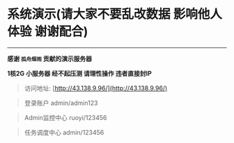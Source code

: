 # 系统演示(请大家不要乱改数据 影响他人体验 谢谢配合)
- - -
**感谢 `孤舟烟雨` 贡献的演示服务器**

**1核2G 小服务器 经不起压测 请理性操作 违者直接封IP**

> 访问地址: [http://43.138.9.96/](http://43.138.9.96/)

> 登录账户 admin/admin123

> Admin监控中心 ruoyi/123456

> 任务调度中心 admin/123456
